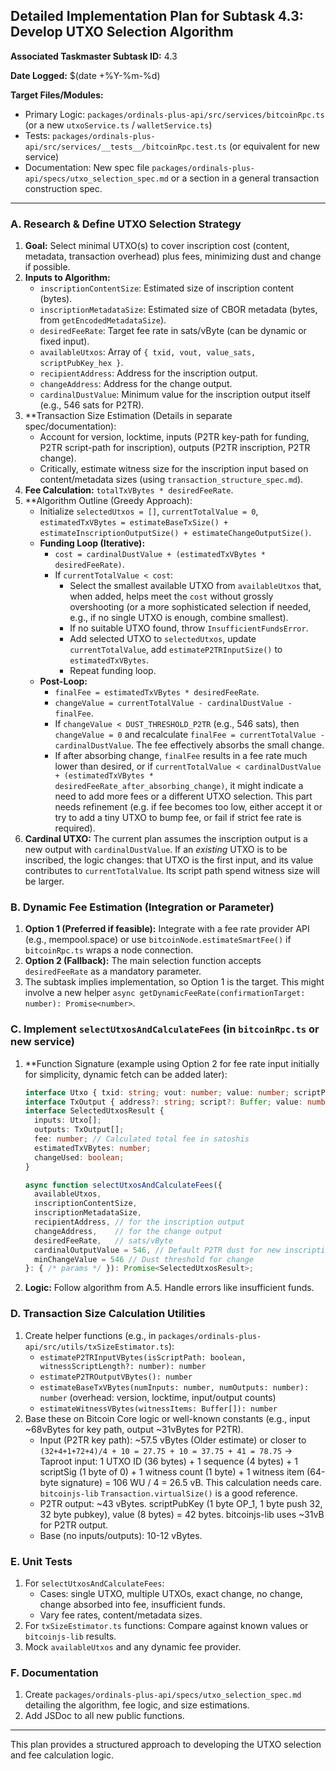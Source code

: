## Detailed Implementation Plan for Subtask 4.3: Develop UTXO Selection Algorithm

**Associated Taskmaster Subtask ID:** 4.3

**Date Logged:** $(date +%Y-%m-%d)

**Target Files/Modules:**
*   Primary Logic: `packages/ordinals-plus-api/src/services/bitcoinRpc.ts` (or a new `utxoService.ts` / `walletService.ts`)
*   Tests: `packages/ordinals-plus-api/src/services/__tests__/bitcoinRpc.test.ts` (or equivalent for new service)
*   Documentation: New spec file `packages/ordinals-plus-api/specs/utxo_selection_spec.md` or a section in a general transaction construction spec.

---

### A. Research & Define UTXO Selection Strategy

1.  **Goal:** Select minimal UTXO(s) to cover inscription cost (content, metadata, transaction overhead) plus fees, minimizing dust and change if possible.
2.  **Inputs to Algorithm:**
    *   `inscriptionContentSize`: Estimated size of inscription content (bytes).
    *   `inscriptionMetadataSize`: Estimated size of CBOR metadata (bytes, from `getEncodedMetadataSize`).
    *   `desiredFeeRate`: Target fee rate in sats/vByte (can be dynamic or fixed input).
    *   `availableUtxos`: Array of `{ txid, vout, value_sats, scriptPubKey_hex }`.
    *   `recipientAddress`: Address for the inscription output.
    *   `changeAddress`: Address for the change output.
    *   `cardinalDustValue`: Minimum value for the inscription output itself (e.g., 546 sats for P2TR).
3.  **Transaction Size Estimation (Details in separate spec/documentation):
    *   Account for version, locktime, inputs (P2TR key-path for funding, P2TR script-path for inscription), outputs (P2TR inscription, P2TR change).
    *   Critically, estimate witness size for the inscription input based on content/metadata sizes (using `transaction_structure_spec.md`).
4.  **Fee Calculation:** `totalTxVBytes * desiredFeeRate`.
5.  **Algorithm Outline (Greedy Approach):
    *   Initialize `selectedUtxos = []`, `currentTotalValue = 0`, `estimatedTxVBytes = estimateBaseTxSize() + estimateInscriptionOutputSize() + estimateChangeOutputSize()`.
    *   **Funding Loop (Iterative):**
        *   `cost = cardinalDustValue + (estimatedTxVBytes * desiredFeeRate)`.
        *   If `currentTotalValue < cost`:
            *   Select the smallest available UTXO from `availableUtxos` that, when added, helps meet the `cost` without grossly overshooting (or a more sophisticated selection if needed, e.g., if no single UTXO is enough, combine smallest).
            *   If no suitable UTXO found, throw `InsufficientFundsError`.
            *   Add selected UTXO to `selectedUtxos`, update `currentTotalValue`, add `estimateP2TRInputSize()` to `estimatedTxVBytes`.
            *   Repeat funding loop.
    *   **Post-Loop:**
        *   `finalFee = estimatedTxVBytes * desiredFeeRate`.
        *   `changeValue = currentTotalValue - cardinalDustValue - finalFee`.
        *   If `changeValue < DUST_THRESHOLD_P2TR` (e.g., 546 sats), then `changeValue = 0` and recalculate `finalFee = currentTotalValue - cardinalDustValue`. The fee effectively absorbs the small change.
        *   If after absorbing change, `finalFee` results in a fee rate much lower than desired, or if `currentTotalValue < cardinalDustValue + (estimatedTxVBytes * desiredFeeRate_after_absorbing_change)`, it might indicate a need to add more fees or a different UTXO selection. This part needs refinement (e.g. if fee becomes too low, either accept it or try to add a tiny UTXO to bump fee, or fail if strict fee rate is required).
6.  **Cardinal UTXO:** The current plan assumes the inscription output is a new output with `cardinalDustValue`. If an *existing* UTXO is to be inscribed, the logic changes: that UTXO is the first input, and its value contributes to `currentTotalValue`. Its script path spend witness size will be larger.

### B. Dynamic Fee Estimation (Integration or Parameter)

1.  **Option 1 (Preferred if feasible):** Integrate with a fee rate provider API (e.g., mempool.space) or use `bitcoinNode.estimateSmartFee()` if `bitcoinRpc.ts` wraps a node connection.
2.  **Option 2 (Fallback):** The main selection function accepts `desiredFeeRate` as a mandatory parameter.
3.  The subtask implies implementation, so Option 1 is the target. This might involve a new helper `async getDynamicFeeRate(confirmationTarget: number): Promise<number>`. 

### C. Implement `selectUtxosAndCalculateFees` (in `bitcoinRpc.ts` or new service)

1.  **Function Signature (example using Option 2 for fee rate input initially for simplicity, dynamic fetch can be added later):
    ```typescript
    interface Utxo { txid: string; vout: number; value: number; scriptPubKey?: string; address?: string; }
    interface TxOutput { address?: string; script?: Buffer; value: number; }
    interface SelectedUtxosResult {
      inputs: Utxo[];
      outputs: TxOutput[];
      fee: number; // Calculated total fee in satoshis
      estimatedTxVBytes: number;
      changeUsed: boolean;
    }

    async function selectUtxosAndCalculateFees({
      availableUtxos,
      inscriptionContentSize,
      inscriptionMetadataSize,
      recipientAddress, // for the inscription output
      changeAddress,    // for the change output
      desiredFeeRate,   // sats/vByte
      cardinalOutputValue = 546, // Default P2TR dust for new inscription output
      minChangeValue = 546 // Dust threshold for change
    }: { /* params */ }): Promise<SelectedUtxosResult>;
    ```
2.  **Logic:** Follow algorithm from A.5. Handle errors like insufficient funds.

### D. Transaction Size Calculation Utilities

1.  Create helper functions (e.g., in `packages/ordinals-plus-api/src/utils/txSizeEstimator.ts`):
    *   `estimateP2TRInputVBytes(isScriptPath: boolean, witnessScriptLength?: number): number`
    *   `estimateP2TROutputVBytes(): number`
    *   `estimateBaseTxVBytes(numInputs: number, numOutputs: number): number` (overhead: version, locktime, input/output counts)
    *   `estimateWitnessVBytes(witnessItems: Buffer[]): number`
2.  Base these on Bitcoin Core logic or well-known constants (e.g., input ~68vBytes for key path, output ~31vBytes for P2TR).
    *   Input (P2TR key path): ~57.5 vBytes (Older estimate) or closer to `(32+4+1+72+4)/4 + 10 = 27.75 + 10 = 37.75 + 41 = 78.75` -> Taproot input: 1 UTXO ID (36 bytes) + 1 sequence (4 bytes) + 1 scriptSig (1 byte of 0) + 1 witness count (1 byte) + 1 witness item (64-byte signature) = 106 WU / 4 = 26.5 vB. This calculation needs care. `bitcoinjs-lib` `Transaction.virtualSize()` is a good reference.
    *   P2TR output: ~43 vBytes. scriptPubKey (1 byte OP_1, 1 byte push 32, 32 byte pubkey), value (8 bytes) = 42 bytes. bitcoinjs-lib uses ~31vB for P2TR output.
    *   Base (no inputs/outputs): 10-12 vBytes.

### E. Unit Tests

1.  For `selectUtxosAndCalculateFees`:
    *   Cases: single UTXO, multiple UTXOs, exact change, no change, change absorbed into fee, insufficient funds.
    *   Vary fee rates, content/metadata sizes.
2.  For `txSizeEstimator.ts` functions: Compare against known values or `bitcoinjs-lib` results.
3.  Mock `availableUtxos` and any dynamic fee provider.

### F. Documentation

1.  Create `packages/ordinals-plus-api/specs/utxo_selection_spec.md` detailing the algorithm, fee logic, and size estimations.
2.  Add JSDoc to all new public functions.

---
This plan provides a structured approach to developing the UTXO selection and fee calculation logic. 